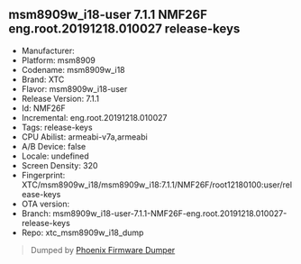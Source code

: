 ## msm8909w_i18-user 7.1.1 NMF26F eng.root.20191218.010027 release-keys
- Manufacturer: 
- Platform: msm8909
- Codename: msm8909w_i18
- Brand: XTC
- Flavor: msm8909w_i18-user
- Release Version: 7.1.1
- Id: NMF26F
- Incremental: eng.root.20191218.010027
- Tags: release-keys
- CPU Abilist: armeabi-v7a,armeabi
- A/B Device: false
- Locale: undefined
- Screen Density: 320
- Fingerprint: XTC/msm8909w_i18/msm8909w_i18:7.1.1/NMF26F/root12180100:user/release-keys
- OTA version: 
- Branch: msm8909w_i18-user-7.1.1-NMF26F-eng.root.20191218.010027-release-keys
- Repo: xtc_msm8909w_i18_dump


>Dumped by [Phoenix Firmware Dumper](https://github.com/DroidDumps/phoenix_firmware_dumper)
